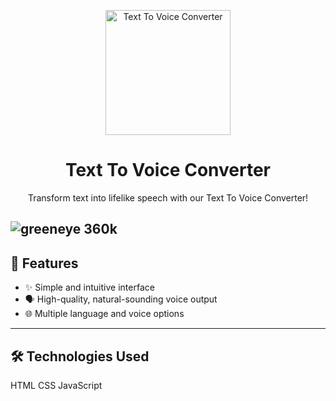 <p align="center">
  <img src="https://your-project-image-url.png" alt="Text To Voice Converter" width="200">
</p>

<h1 align="center">Text To Voice Converter</h1>

<p align="center">
  Transform text into lifelike speech with our Text To Voice Converter!
</p>

![greeneye 360k](https://github.com/charith-codex/Text-To-Voice-Converter/assets/131009269/a1cb0520-2d43-49c8-bef2-e427cf3a24fb)
---

## 🚀 Features

- ✨ Simple and intuitive interface
- 🗣️ High-quality, natural-sounding voice output
- 🌐 Multiple language and voice options

---

## 🛠️ Technologies Used
HTML
CSS
JavaScript

